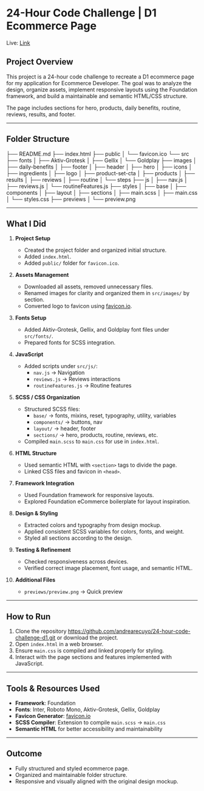 # 24-Hour Code Challenge | D1 Ecommerce Page

Live:  [Link]([https://andrearecuyo.github.io/24-hour-code-challenge-d1])

## Project Overview
This project is a 24-hour code challenge to recreate a D1 ecommerce page for my application for Ecommerce Developer. The goal was to analyze the design, organize assets, implement responsive layouts using the Foundation framework, and build a maintainable and semantic HTML/CSS structure.

The page includes sections for hero, products, daily benefits, routine, reviews, results, and footer.

---

## Folder Structure

├── README.md
├── index.html
├── public
│ └── favicon.ico
└── src
├── fonts
│ ├── Aktiv-Grotesk
│ ├── Gellix
│ └── Goldplay
├── images
│ ├── daily-benefits
│ ├── footer
│ ├── header
│ ├── hero
│ ├── icons
│ ├── ingredients
│ ├── logo
│ ├── product-set-cta
│ ├── products
│ ├── results
│ ├── reviews
│ ├── routine
│ └── steps
├── js
│ ├── nav.js
│ ├── reviews.js
│ └── routineFeatures.js
├── styles
│ ├── base
│ ├── components
│ ├── layout
│ ├── sections
│ ├── main.scss
│ ├── main.css
│ └── styles.css
├── previews
│ └── preview.png


---

## What I Did

1. **Project Setup**
   - Created the project folder and organized initial structure.
   - Added `index.html`.
   - Added `public/` folder for `favicon.ico`.

2. **Assets Management**
   - Downloaded all assets, removed unnecessary files.
   - Renamed images for clarity and organized them in `src/images/` by section.
   - Converted logo to favicon using [favicon.io](https://favicon.io/favicon-converter/).

3. **Fonts Setup**
   - Added Aktiv-Grotesk, Gellix, and Goldplay font files under `src/fonts/`.
   - Prepared fonts for SCSS integration.

4. **JavaScript**
   - Added scripts under `src/js/`:
     - `nav.js` → Navigation
     - `reviews.js` → Reviews interactions
     - `routineFeatures.js` → Routine features

5. **SCSS / CSS Organization**
   - Structured SCSS files:
     - `base/` → fonts, mixins, reset, typography, utility, variables
     - `components/` → buttons, nav
     - `layout/` → header, footer
     - `sections/` → hero, products, routine, reviews, etc.
   - Compiled `main.scss` to `main.css` for use in `index.html`.

6. **HTML Structure**
   - Used semantic HTML with `<section>` tags to divide the page.
   - Linked CSS files and favicon in `<head>`.

7. **Framework Integration**
   - Used Foundation framework for responsive layouts.
   - Explored Foundation eCommerce boilerplate for layout inspiration.

8. **Design & Styling**
   - Extracted colors and typography from design mockup.
   - Applied consistent SCSS variables for colors, fonts, and weight.
   - Styled all sections according to the design.

9. **Testing & Refinement**
   - Checked responsiveness across devices.
   - Verified correct image placement, font usage, and semantic HTML.

10. **Additional Files**
    - `previews/preview.png` → Quick preview

---

## How to Run

1. Clone the repository https://github.com/andrearecuyo/24-hour-code-challenge-d1.git or download the project.
2. Open `index.html` in a web browser.
3. Ensure `main.css` is compiled and linked properly for styling.
4. Interact with the page sections and features implemented with JavaScript.

---

## Tools & Resources Used
- **Framework**: Foundation
- **Fonts**: Inter, Roboto Mono, Aktiv-Grotesk, Gellix, Goldplay
- **Favicon Generator**: [favicon.io](https://favicon.io/favicon-converter/)
- **SCSS Compiler**: Extension to compile `main.scss` → `main.css`
- **Semantic HTML** for better accessibility and maintainability

---

## Outcome
- Fully structured and styled ecommerce page.
- Organized and maintainable folder structure.
- Responsive and visually aligned with the original design mockup.
